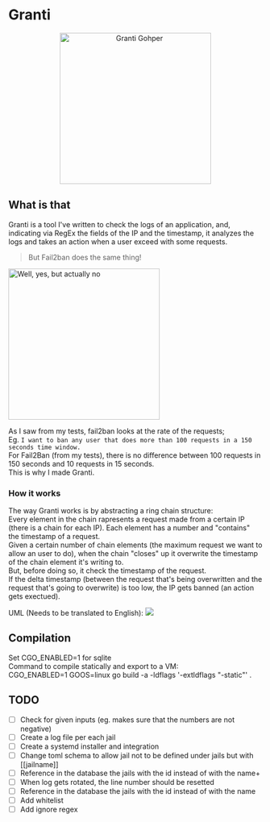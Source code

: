 # Granti

<p align="center"><img src="https://camo.githubusercontent.com/274385982abc5f3457f94b6b276c619f9e263e24/68747470733a2f2f73746f726167652e676f6f676c65617069732e636f6d2f676f70686572697a656d652e61707073706f742e636f6d2f676f70686572732f376664303165653338333362376536383065363230663064643630323033326330333232386439302e706e67" alt="Granti Gohper" data-canonical-src="https://storage.googleapis.com/gopherizeme.appspot.com/gophers/7fd01ee3833b7e680e620f0dd602032c03228d90.png" height="300px"  style="text-align: center;"></p>

## What is that  
Granti is a tool I've written to check the logs of an application, and, indicating via RegEx the fields of the IP and the timestamp, it analyzes the logs and takes an action when a user exceed with some requests.  
> But Fail2ban does the same thing!  

<img src="https://camo.githubusercontent.com/919a0c825b8fe9cf2cb66c1ffb8d1a46f88bbc83/68747470733a2f2f692e6b796d2d63646e2e636f6d2f656e74726965732f69636f6e732f6f726967696e616c2f3030302f3032382f3539362f64736d47614b574d654858653951754a74715f79733330504e6654476e4d73527548756f5f4d557a4743672e6a7067" alt="Well, yes, but actually no" data-canonical-src="https://i.kym-cdn.com/entries/icons/original/000/028/596/dsmGaKWMeHXe9QuJtq_ys30PNfTGnMsRuHuo_MUzGCg.jpg" height="300px" >

As I saw from my tests, fail2ban looks at the rate of the requests;  
Eg. `I want to ban any user that does more than 100 requests in a 150 seconds time window.`  
For Fail2Ban (from my tests), there is no difference between 100 requests in 150 seconds and 10 requests in 15 seconds.  
This is why I made Granti.    

### How it works
The way Granti works is by abstracting a ring chain structure:  
Every element in the chain rapresents a request made from a certain IP (there is a chain for each IP).
Each element has a number and "contains" the timestamp of a request.  
Given a certain number of chain elements (the maximum request we want to allow an user to do), when the chain "closes" up it overwrite the timestamp of the chain element it's writing to.  
But, before doing so, it check the timestamp of the request.  
If the delta timestamp (between the request that's being overwritten and the request that's going to overwrite) is too low, the IP gets banned (an action gets exectued). 

UML (Needs to be translated to English):
![](https://i.vgy.me/MKau1o.png)


## Compilation
Set CGO_ENABLED=1 for sqlite  
Command to compile statically and export to a VM:  
CGO_ENABLED=1 GOOS=linux go build -a -ldflags '-extldflags "-static"' .  

## TODO
- [ ] Check for given inputs (eg. makes sure that the numbers are not negative)
- [ ] Create a log file per each jail
- [ ] Create a systemd installer and integration
- [ ] Change toml schema to allow jail not to be defined under jails but with [[jailname]]
- [ ] Reference in the database the jails with the id instead of with the name+
- [ ] When log gets rotated, the line number should be resetted
- [ ] Reference in the database the jails with the id instead of with the name
- [ ] Add whitelist
- [ ] Add ignore regex
